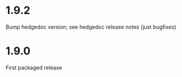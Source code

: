 # 1.9.2

Bump hedgedoc version; see hedgedoc release notes (just bugfixes)

# 1.9.0

First packaged release
